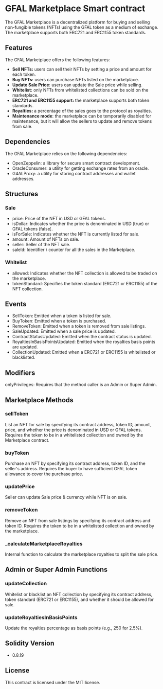 # GFAL Marketplace Smart contract

The GFAL Marketplace is a decentralized platform for buying and selling non-fungible tokens (NFTs) using the GFAL token as a medium of exchange. The marketplace supports both ERC721 and ERC1155 token standards.

## Features

The GFAL Marketplace offers the following features:

- **Sell NFTs:** users can sell their NFTs by setting a price and amount for each token.
- **Buy NFTs:** users can purchase NFTs listed on the marketplace.
- **Update Sale Price:** users can update the Sale price while selling.
- **Whitelist:** only NFTs from whitelisted collections can be sold on the marketplace.
- **ERC721 and ERC1155 support:** the marketplace supports both token standards.
- **Royalties:** a percentage of the sales goes to the protocol as royalties.
- **Maintenance mode:** the marketplace can be temporarily disabled for maintenance, but it will allow the sellers to update and remove tokens from sale.

## Dependencies

The GFAL Marketplace relies on the following dependencies:

- OpenZeppelin: a library for secure smart contract development.
- OracleConsumer: a utility for getting exchange rates from an oracle.
- G4ALProxy: a utility for storing contract addresses and wallet addresses.

## Structures

### Sale

- price: Price of the NFT in USD or GFAL tokens.
- isDollar: Indicates whether the price is denominated in USD (true) or GFAL tokens (false).
- isForSale: Indicates whether the NFT is currently listed for sale.
- amount: Amount of NFTs on sale.
- seller: Seller of the NFT sale.
- saleId: Identifier / counter for all the sales in the Marketplace.

### Whitelist

- allowed: Indicates whether the NFT collection is allowed to be traded on the marketplace.
- tokenStandard: Specifies the token standard (ERC721 or ERC1155) of the NFT collection.

## Events

- SellToken: Emitted when a token is listed for sale.
- BuyToken: Emitted when a token is purchased.
- RemoveToken: Emitted when a token is removed from sale listings.
- SaleUpdated: Emitted when a sale price is updated.
- ContractStatusUpdated: Emitted when the contract status is updated.
- RoyaltiesInBasisPointsUpdated: Emitted when the royalties basis points are updated.
- CollectionUpdated: Emitted when a ERC721 or ERC1155 is whitelisted or blacklisted.

## Modifiers

onlyPrivileges: Requires that the method caller is an Admin or Super Admin.

## Marketplace Methods

### sellToken

List an NFT for sale by specifying its contract address, token ID, amount, price, and whether the price is denominated in USD or GFAL tokens. Requires the token to be in a whitelisted collection and owned by the Marketplace contract.

### buyToken

Purchase an NFT by specifying its contract address, token ID, and the seller's address. Requires the buyer to have sufficient GFAL token allowance to cover the purchase price.

### updatePrice

Seller can update Sale price & currency while NFT is on sale.

### removeToken

Remove an NFT from sale listings by specifying its contract address and token ID. Requires the token to be in a whitelisted collection and owned by the marketplace.

### \_calculateMarketplaceRoyalties

Internal function to calculate the marketplace royalties to split the sale price.

## Admin or Super Admin Functions

### updateCollection

Whitelist or blacklist an NFT collection by specifying its contract address, token standard (ERC721 or ERC1155), and whether it should be allowed for sale.

### updateRoyaltiesInBasisPoints

Update the royalties percentage as basis points (e.g., 250 for 2.5%).

## Solidity Version

- 0.8.19

## License

This contract is licensed under the MIT license.
